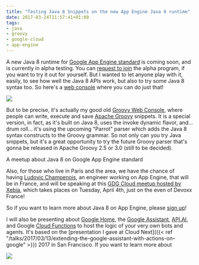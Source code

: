 ```yaml
---
title: "Testing Java 8 Snippets on the new App Engine Java 8 runtime"
date: 2017-03-24T11:57:41+01:00
tags:
- java
- groovy
- google-cloud
- app-engine
---
```


A new Java 8 runtime for [Google App Engine standard](https://cloud.google.com/appengine/docs/standard/) is coming soon, and is currently in alpha testing. You can [request to join](https://docs.google.com/a/google.com/forms/d/1MDzykTWp77YzRgFs5R6ONOuKWYnKEhfy5VhSJYbDvmo/viewform?edit_requested=true) the alpha program, if you want to try it out for yourself. But I wanted to let anyone play with it, easily, to see how well the Java 8 APIs work, but also to try some Java 8 syntax too. So here's a [web console](https://cafe-huitre.appspot.com/) where you can do just that!

[![](/img/j8snip/groovy-web-console-java8.png)](https://cafe-huitre.appspot.com/)

But to be precise, it's actually my good old [Groovy Web Console](http://groovyconsole.appspot.com/), where people can write, execute and save [Apache Groovy](http://www.groovy-lang.org/) snippets. It is a special version, in fact, as it's built on Java 8, uses the invoke dynamic flavor, and... drum roll... it's using the upcoming "Parrot" parser which adds the Java 8 syntax constructs to the Groovy grammar. So not only can you try Java snippets, but it's a great opportunity to try the future Groovy parser that's gonna be released in Apache Groovy 2.5 or 3.0 (still to be decided).

A meetup about Java 8 on Google App Engine standard

Also, for those who live in Paris and the area, we have the chance of having [Ludovic Champenois](https://twitter.com/ludoch), an engineer working on App Engine, that will be in France, and will be speaking at this [GDG Cloud meetup hosted by Xebia](https://www.meetup.com/fr-FR/GDG-Cloud-Paris/events/238519360/?rv=ea1&_af=event&_af_eid=238519360&https=on), which takes places on Tuesday, April 4th, just on the even of Devoxx France!

So if you want to learn more about Java 8 on App Engine, please [sign up](https://www.meetup.com/fr-FR/GDG-Cloud-Paris/events/238519360/?rv=ea1&_af=event&_af_eid=238519360&https=on)!

I will also be presenting about [Google Home](https://madeby.google.com/home/), the [Google Assistant](https://assistant.google.com/), [API.AI](https://api.ai/), and Google [Cloud Functions](https://cloud.google.com/functions/) to host the logic of your very own bots and agents. It's based on the [presentation I gave at Cloud Next]({{< ref "/talks/2017/03/13/extending-the-google-assistant-with-actions-on-google" >}}) 2017 in San Francisco. If you want to learn more about

[![](/img/j8snip/gae-home-cf-xebia.png)](https://www.meetup.com/fr-FR/GDG-Cloud-Paris/events/238519360/?rv=ea1&_af=event&_af_eid=238519360&https=on)